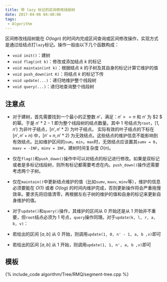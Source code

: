 ```yaml
---
title: 带 lazy 标记的区间修改线段树
date: 2017-04-06 04:40:06
tags:
 - Algorithm
---
```


区间修改线段树能在 $O(logn)$ 的时间内完成区间查询或区间修改操作，实现方式是通过给结点打`lazy`标记。操作一般由以下几个函数构成：

*   `void init()`：建树
*   `void flag(int k)`：修改或添加结点 $k$ 的标记
*   `void maintain(int k)`：根据结点 $k$ 的子树及其自身的标记计算它维护的值
*   `void push_down(int K)`：将结点 $k$ 的标记下传
*   `void update(...)`：递归地维护整个线段树
*   `void query(...)`：递归地查询整个线段树

<!-- more -->

## 注意点

*   对于建树，首先需要找到一个最小的正整数 $n'$，满足：$n' >= n$ 和 $n'$ 为 $2 $ 的幂。于是 $n' * 2 - 1$ 即为整个线段树的结点数量。其中 $1$ 号结点为`root`，$[1, n')$ 为非叶子结点，$[n', n' * 2)$ 为叶子结点。
实际有效的叶子结点的下标在 $[n', n' + n)$ 中，$[n' + n, n' * 2)$ 为无效结点。这些结点的维护信息不能影响到有效结点。比如维护区间的`sum`，`min`，`max`时，无效结点应该置其`sumv = 0`，`maxv = -INF`，`minv = INF`。建树时间复杂度 $O(n)$。

*   仅在`flag()`和`push_down()`操作中可以对结点的标记进行修改。如果是双标记或者是多标记线段树，则所有标记都需要考虑在内。`push_down()`操作还需要考虑两个子树。

*   仅在`maintain()`中更新结点维护的值（比如`sumv`, `maxv`, `minv`等），维护的信息必须要能在 $O(1)$ 或者 $O(log)$ 的时间内维护完成，否则更新操作将会严重拖慢效率。要求先将旧值清零，再根据左右子树的维护的值和自身的标记来更新自身维护的值。

*   对于`update()`和`query()`操作，其维护的区间从 0 开始还是从 1 开始并不重要，但`root`结点必须为 $1$ 号点，`query`操作同理。对于`update(k, l, r, a, b, v)`：

  *   若给出的区间 $[a, b]$ 从 0 开始，则调用`update(1, 0, n' - 1, a, b ,v)`即可
  *   若给出的区间 $[a, b]$ 从 1 开始，则调用`update(1, 1, n', a, b ,v)`即可

## 模板

{% include_code algorithm/Tree/RMQ/segment-tree.cpp %}
